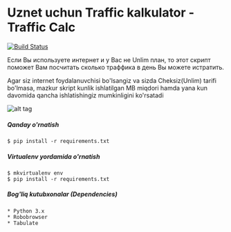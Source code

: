# Uznet uchun Traffic kalkulator - Traffic Calc 
[![Build Status](https://travis-ci.org/mirzaevaziz/uz_inet_traffic_calc.svg?branch=master)](https://travis-ci.org/mirzaevaziz/uz_inet_traffic_calc)

Если Вы используете интернет и у Вас не Unlim план, то этот скрипт поможет Вам посчитать сколько траффика в день Вы можете истратить.


Agar siz internet foydalanuvchisi bo'lsangiz va sizda Cheksiz(Unlim) tarifi bo'lmasa, mazkur skript kunlik ishlatilgan MB miqdori hamda yana kun davomida qancha ishlatishingiz mumkinligini ko'rsatadi

![alt tag](https://github.com/mirzaevaziz/uz_inet_traffic_calc/blob/master/Screen.png?raw=true)

##### Qanday o'rnatish
    $ pip install -r requirements.txt 
    
##### Virtualenv yordamida o'rnatish 
    $ mkvirtualenv env
    $ pip install -r requirements.txt 
##### Bog'liq kutubxonalar (Dependencies)
    * Python 3.x
    * Robobrowser
    * Tabulate
    
